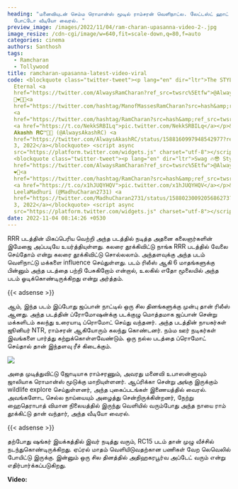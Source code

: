 ```yaml
---
heading: "மனைவியுடன் செம்ம ரொமான்ஸ் மூடில் ராம்சரன் வெளிநாட்ல. லேட்டஸ்ட் ஹாட்
  போட்டோ வீடியோ வைரல். "
preview_image: /images/2022/11/04/ram-charan-upasanna-video-2-.jpg
image_resize: /cdn-cgi/image/w=640,fit=scale-down,q=80,f=auto
categories: cinema
authors: Santhosh
tags:
  - Ramcharan
  - Tollywood
title: ramcharan-upasanna-latest-video-viral
code: <blockquote class="twitter-tweet"><p lang="en" dir="ltr">The STYLEE Is
  Eternal <a
  href="https://twitter.com/AlwaysRamCharan?ref_src=twsrc%5Etfw">@AlwaysRamCharan</a>
  🤠❤️👌🏻<a
  href="https://twitter.com/hashtag/ManofMassesRamCharan?src=hash&amp;ref_src=twsrc%5Etfw">#ManofMassesRamCharan</a>
  <a
  href="https://twitter.com/hashtag/RamCharan?src=hash&amp;ref_src=twsrc%5Etfw">#RamCharan</a>
  <a href="https://t.co/NekkSRBILq">pic.twitter.com/NekkSRBILq</a></p>&mdash;
  𝐀𝐤𝐚𝐬𝐡𝐡 𝐑𝐂™👑😎 (@AlwaysAkashRC) <a
  href="https://twitter.com/AlwaysAkashRC/status/1588160997948542977?ref_src=twsrc%5Etfw">November
  3, 2022</a></blockquote> <script async
  src="https://platform.twitter.com/widgets.js" charset="utf-8"></script>
  <blockquote class="twitter-tweet"><p lang="en" dir="ltr">Swag 🔥😎 Stylish <a
  href="https://twitter.com/AlwaysRamCharan?ref_src=twsrc%5Etfw">@AlwaysRamCharan</a>
  ❤️‍🔥<a
  href="https://twitter.com/hashtag/RamCharan?src=hash&amp;ref_src=twsrc%5Etfw">#RamCharan</a>
  <a href="https://t.co/x1hJUQYHQV">pic.twitter.com/x1hJUQYHQV</a></p>&mdash;
  LeelaMadhuri (@MadhuCharan2731) <a
  href="https://twitter.com/MadhuCharan2731/status/1588023009205686273?ref_src=twsrc%5Etfw">November
  3, 2022</a></blockquote> <script async
  src="https://platform.twitter.com/widgets.js" charset="utf-8"></script>
date: 2022-11-04 08:14:26 +0530
---
```

RRR படத்தின் மிகப்பெரிய வெற்றி அந்த படத்தில் நடித்த அதனை கலைஞர்களின் இமேஜை அப்படியே உயர்த்தியுள்ளது. கலரை தூக்கிவிட்டு நாங்க RRR படத்தில் வேலை செய்தோம் என்று கலரை தூக்கிவிட்டு சொல்லலாம். அந்தளவுக்கு அந்த படம் வெளிநாட்டு மக்களை influence செய்துள்ளது. படம் ரிலீஸ் ஆகி 6 மாதங்களுக்கு பின்னும் அந்த படத்தை பற்றி பேசுகிறோம் என்றால், உலகில் எதோ மூலையில் அந்த படம் ஓடிக்கொண்டிருக்கிறது என்று அர்த்தம்.

{{< adsense >}}

ஆம், இந்த படம் இப்போது ஜப்பான் நாட்டில் ஒரு சில தினங்களுக்கு முன்பு தான் ரிலீஸ் ஆனது. அந்த படத்தின் ப்ரோமோஷன்க்கு படக்குழு மொத்தமாக ஜப்பான் சென்று மக்களிடம் கலந்து உரையாடி ப்ரொமோட் செய்து வந்தனர். அந்த படத்தின் நாயகர்கள் ஜூனியர் NTR, ராம்சரன் ஆகியோரும் கலந்து கொண்டனர். நம்ம ஊர் நடிகர்கள் இவங்களை பார்த்து கற்றுக்கொள்ளவேண்டும். ஒரு நல்ல படத்தை ப்ரொமோட் செய்தால் தான் இந்தளவு ரீச் கிடைக்கும்.

![](/images/2022/11/04/ram-charan-upasanna-video-1-.jpg)

அதை முடித்துவிட்டு ஜோடியாக ராம்சரணும், அவரது மனைவி உபாஸன்னாவும் ஜாலியாக ரொமான்ஸ் மூடுக்கு மாறியுள்ளனர். ஆப்ரிக்கா சென்று அங்கு இருக்கும் wildlife explore செய்துள்ளனர், அந்த புகைப்படங்கள் இணையத்தில் வைரல். அவங்களோட செல்ல நாய்யையும் அழைத்து சென்றிருக்கின்றனர், நேற்று ஹைதெராபாத் விமான நிலையத்தில் இருந்து வெளியில் வரும்போது அந்த நாயை ராம் தூக்கிட்டு தான் வந்தார், அந்த வீடியோ வைரல்.

{{< adsense >}}

தற்போது ஷங்கர் இயக்கத்தில் இவர் நடித்து வரும், RC15 படம் தான் முழு வீச்சில் நடந்துகொண்டிருக்கிறது. ஏப்ரல் மாதம் வெளியிடுவதற்கான பணிகள் வேற லெவெலில் போயிட்டு இருக்கு. இன்னும் ஒரு சில தினத்தில் அதிஹகரபூர்வ அப்டேட் வரும் என்று எதிர்பார்க்கப்படுகிறது.  

**V﻿ideo:**